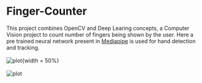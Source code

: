 # Finger-Counter
This project combines OpenCV and Deep Learing concepts, a Computer Vision project to count number of fingers being shown by the user.
Here a pre trained neural network present in [Mediapipe](https://google.github.io/mediapipe/) is used for hand detection and tracking. </br></br>
![plot](https://github.com/scoooobydoo/Finger-Counter/blob/main/image/img1.PNG){width = 50%}</br></br>
![plot](https://github.com/scoooobydoo/Finger-Counter/blob/main/image/img2.PNG)
